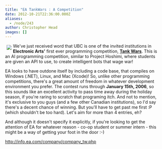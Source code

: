 ```yaml
---
title: "EA TankWars : A Competition"
date: 2012-10-21T22:36:00.000Z
aliases:
  - /node/243
author: Christopher Head
images: []
---
```


<div class="field field-name-body field-type-text-with-summary field-label-hidden"><div class="field-items"><div class="field-item even"><p><img src="/files/tw_logo.gif" align="left" vspace="5" hspace="5">We&apos;ve just received word that UBC is one of the invited institutions in <b>Electronic Arts&apos;</b> first ever programming competition, <a href="http://info.ea.com/company/company_tw.php"><b>Tank Wars</b></a>.  This is an AI programming competition, similar to Project Hoshimi, where students are given an API to use, to create intelligent bots that wage war!</p>
<p>EA looks to have outdone itself by including a code base, that compiles on Windows (.NET), Linux, and Mac (Xcode)!  So, unlike other programming competitions, there&apos;s a great amount of freedom in whatever development environment you prefer.  The contest runs through <b>January 15th, 2006</b>, so this sounds like an excellent activity to pass time away during the holiday season, if you&apos;re raring to scratch that programing itch.  And not to mention, it&apos;s exclusive to you guys (and a few other Canadian institutions), so I&apos;d say there&apos;s a decent chance of winning.  But you&apos;ll have to get past me first :P (which shouldn&apos;t be too hard).  Let&apos;s aim for more than 4 entries, eh?</p>
<p>And although it doesn&apos;t specify it explicitly, if you&apos;re looking to get the attention of EA for whatever reason - co-op student or summer intern - this might be a way of getting your foot in the door :-)</p>
<p><a href="http://info.ea.com/company/company_tw.php">http://info.ea.com/company/company_tw.php</a></p>
</div></div></div>
